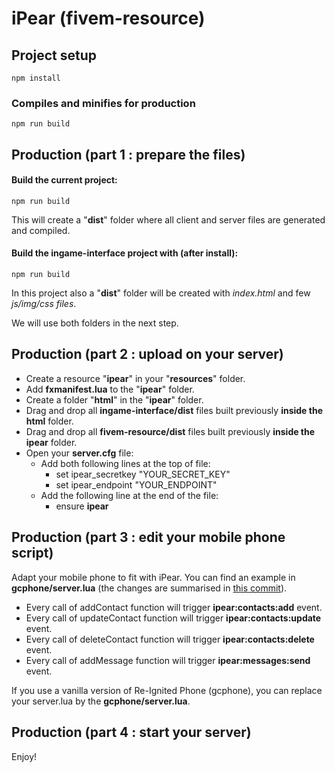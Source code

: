 # iPear (fivem-resource)

## Project setup
```shell
npm install
```

### Compiles and minifies for production
```shell
npm run build
```

## Production (part 1 : prepare the files)
#### Build the current project:
```shell
npm run build
```
This will create a "**dist**" folder where all client and server files are generated and compiled.

#### Build the ingame-interface project with (after install):
```shell
npm run build
```
In this project also a "**dist**" folder will be created with _index.html_ and few _js/img/css files_.

We will use both folders in the next step.

## Production (part 2 : upload on your server)
* Create a resource "**ipear**" in your "**resources**" folder.
* Add **fxmanifest.lua** to the "**ipear**" folder.
* Create a folder "**html**" in the "**ipear**" folder.
* Drag and drop all **ingame-interface/dist** files built previously **inside the html** folder.
* Drag and drop all **fivem-resource/dist** files built previously **inside the ipear** folder.
* Open your **server.cfg** file:
  * Add both following lines at the top of file:
    * set ipear_secretkey "YOUR_SECRET_KEY"
    * set ipear_endpoint "YOUR_ENDPOINT"
  * Add the following line at the end of the file:
    * ensure **ipear**

## Production (part 3 : edit your mobile phone script)
Adapt your mobile phone to fit with iPear.
You can find an example in **gcphone/server.lua** (the changes are summarised in [this commit](https://github.com/iPearApp/Re-Ignited-Phone-with-iPear/commit/bebc5ab3871e1337970b405ba70a35e802b33578)).

* Every call of addContact function will trigger **ipear:contacts:add** event.
* Every call of updateContact function will trigger **ipear:contacts:update** event.
* Every call of deleteContact function will trigger **ipear:contacts:delete** event.
* Every call of addMessage function will trigger **ipear:messages:send** event.

If you use a vanilla version of Re-Ignited Phone (gcphone), you can replace your server.lua by the **gcphone/server.lua**.

## Production (part 4 : start your server)
Enjoy!
